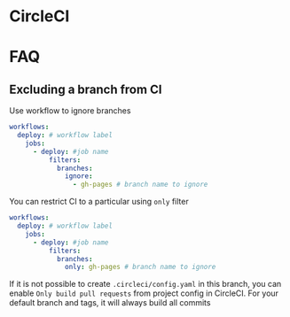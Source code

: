 # CircleCI

# FAQ

## Excluding a branch from CI

Use workflow to ignore branches

```yml
workflows:
  deploy: # workflow label
    jobs:
      - deploy: #job name
          filters:
            branches:
              ignore:
                - gh-pages # branch name to ignore
```

You can restrict CI to a particular using `only` filter

```yml
workflows:
  deploy: # workflow label
    jobs:
      - deploy: #job name
          filters:
            branches:
              only: gh-pages # branch name to ignore
```

If it is not possible to create `.circleci/config.yaml` in this branch, you can enable `Only build pull requests` from project config in CircleCI. For your default branch and tags, it will always build all commits
